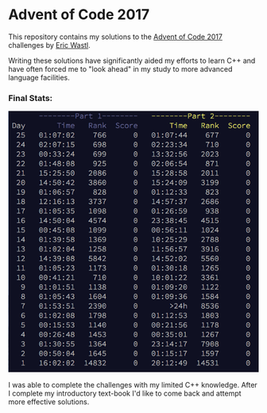 # Advent of Code 2017

This repository contains my solutions to the [Advent of Code 2017](http://adventofcode.com) challenges by [Eric Wastl](https://github.com/topaz).

Writing these solutions have significantly aided my efforts to learn C++ and have often forced me to "look ahead" in my study to more advanced language facilities.

### Final Stats:

![Advent of Code 2017 completion stats](./FinalStats.png)

I was able to complete the challenges with my limited C++ knowledge. After I complete my introductory text-book I'd like to come back and attempt more effective solutions.
